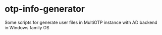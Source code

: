 # otp-info-generator
Some scripts for generate user files in MultiOTP instance with AD backend in Windows family OS
